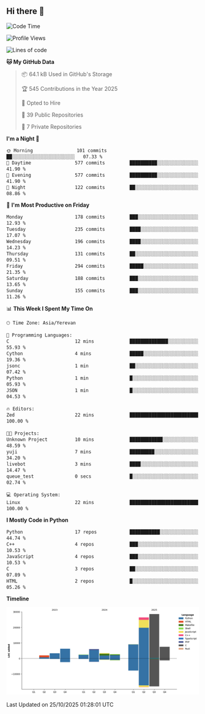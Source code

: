 ## Hi there 👋

<!--START_SECTION:waka-->
![Code Time](http://img.shields.io/badge/Code%20Time-1%2C309%20hrs%2012%20mins-blue)

![Profile Views](http://img.shields.io/badge/Profile%20Views-0-blue)

![Lines of code](https://img.shields.io/badge/From%20Hello%20World%20I%27ve%20Written-97.4%20thousand%20lines%20of%20code-blue)

**🐱 My GitHub Data** 

> 📦 64.1 kB Used in GitHub's Storage 
 > 
> 🏆 545 Contributions in the Year 2025
 > 
> 💼 Opted to Hire
 > 
> 📜 39 Public Repositories 
 > 
> 🔑 7 Private Repositories 
 > 
**I'm a Night 🦉** 

```text
🌞 Morning                101 commits         ██░░░░░░░░░░░░░░░░░░░░░░░   07.33 % 
🌆 Daytime                577 commits         ██████████░░░░░░░░░░░░░░░   41.90 % 
🌃 Evening                577 commits         ██████████░░░░░░░░░░░░░░░   41.90 % 
🌙 Night                  122 commits         ██░░░░░░░░░░░░░░░░░░░░░░░   08.86 % 
```
📅 **I'm Most Productive on Friday** 

```text
Monday                   178 commits         ███░░░░░░░░░░░░░░░░░░░░░░   12.93 % 
Tuesday                  235 commits         ████░░░░░░░░░░░░░░░░░░░░░   17.07 % 
Wednesday                196 commits         ████░░░░░░░░░░░░░░░░░░░░░   14.23 % 
Thursday                 131 commits         ██░░░░░░░░░░░░░░░░░░░░░░░   09.51 % 
Friday                   294 commits         █████░░░░░░░░░░░░░░░░░░░░   21.35 % 
Saturday                 188 commits         ███░░░░░░░░░░░░░░░░░░░░░░   13.65 % 
Sunday                   155 commits         ███░░░░░░░░░░░░░░░░░░░░░░   11.26 % 
```


📊 **This Week I Spent My Time On** 

```text
🕑︎ Time Zone: Asia/Yerevan

💬 Programming Languages: 
C                        12 mins             ██████████████░░░░░░░░░░░   55.93 % 
Cython                   4 mins              █████░░░░░░░░░░░░░░░░░░░░   19.36 % 
jsonc                    1 min               ██░░░░░░░░░░░░░░░░░░░░░░░   07.42 % 
Python                   1 min               █░░░░░░░░░░░░░░░░░░░░░░░░   05.93 % 
JSON                     1 min               █░░░░░░░░░░░░░░░░░░░░░░░░   04.53 % 

🔥 Editors: 
Zed                      22 mins             █████████████████████████   100.00 % 

🐱‍💻 Projects: 
Unknown Project          10 mins             ████████████░░░░░░░░░░░░░   48.59 % 
yuji                     7 mins              █████████░░░░░░░░░░░░░░░░   34.20 % 
livebot                  3 mins              ████░░░░░░░░░░░░░░░░░░░░░   14.47 % 
queue_test               0 secs              █░░░░░░░░░░░░░░░░░░░░░░░░   02.74 % 

💻 Operating System: 
Linux                    22 mins             █████████████████████████   100.00 % 
```

**I Mostly Code in Python** 

```text
Python                   17 repos            ███████████░░░░░░░░░░░░░░   44.74 % 
C++                      4 repos             ███░░░░░░░░░░░░░░░░░░░░░░   10.53 % 
JavaScript               4 repos             ███░░░░░░░░░░░░░░░░░░░░░░   10.53 % 
C                        3 repos             ██░░░░░░░░░░░░░░░░░░░░░░░   07.89 % 
HTML                     2 repos             █░░░░░░░░░░░░░░░░░░░░░░░░   05.26 % 
```



**Timeline**

![Lines of Code chart](https://raw.githubusercontent.com/0xM4LL0C/0xM4LL0C/main/assets/bar_graph.png)


 Last Updated on 25/10/2025 01:28:01 UTC
<!--END_SECTION:waka-->
